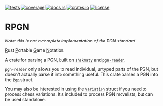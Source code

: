 [![tests](https://img.shields.io/github/actions/workflow/status/tigerros/rpgn/tests.yml?label=tests)](https://github.com/tigerros/rpgn/actions/workflows/tests.yml)
[![coverage](https://img.shields.io/codecov/c/gh/tigerros/rpgn)](https://app.codecov.io/gh/tigerros/rpgn/)
[![docs.rs](https://img.shields.io/docsrs/rpgn?logo=docs.rs&label=docs.rs)](https://docs.rs/rpgn/)
[![crates.io](https://img.shields.io/crates/v/rpgn?logo=rust)](https://crates.io/crates/rpgn)
[![license](https://img.shields.io/crates/l/rpgn)](https://github.com/tigerros/rpgn/blob/master/LICENSE)

# RPGN

*Note: this is not a complete implementation of the PGN standard.*

<ins>R</ins>ust <ins>P</ins>ortable <ins>G</ins>ame <ins>N</ins>otation.

A crate for parsing a PGN, built on [`shakmaty`](https://crates.io/crates/shakmaty) and [`pgn-reader`](https://crates.io/crates/pgn-reader).

`pgn-reader` only allows you to read individual, untyped parts of the PGN, but doesn't actually parse it into something useful.
This crate parses a PGN into the [`Pgn`](https://docs.rs/rpgn/latest/rpgn/pgn/struct.Pgn.html) struct.

You may also be interested in using the [`Variation`](https://docs.rs/rpgn/latest/rpgn/struct.Variation.html) struct if you need to process chess variations. It's included to process PGN movelists, but can be used standalone.